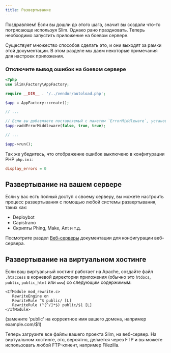 ```yaml
---
title: Развертывание
---
```


Поздравляем! Если вы дошли до этого шага, значит вы создали что-то потрясающе используя Slim.
Однако рано праздновать. Теперь необходимо запустить приложение на боевом сервере.

Существует множество способов сделать это, и они выходят за рамки этой документации.
В этом разделе мы даем некоторые примечания для настроек приложения.

### Отключите вывод ошибок на боевом сервере

```php
<?php
use Slim\Factory\AppFactory;

require __DIR__ . '/../vendor/autoload.php';

$app = AppFactory::create();

// ...

// Если вы добавляете поставляемый с пакетом `ErrorMiddleware`, установите параметру `displayErrorDetails` значение `false`
$app->addErrorMiddleware(false, true, true);

// ...

$app->run();
```

Так же убедитесь, что отображение ошибок выключено в конфигурации PHP `php.ini`:

```ini
display_errors = 0
```

## Развертывание на вашем сервере

Если у вас есть полный доступ к своему серверу, вы можете настроить процесс развертывания с помощью любой
системы развертывания, таких как:

* Deploybot
* Capistrano
* Скрипты Phing, Make, Ant и т.д.

Посмотрите раздел [Веб-серверы](/docs/v4/start/web-servers) документации для конфигурации веб-сервера.

## Развертывание на виртуальном хостинге

Если ваш виртуальный хостинг работает на Apache, создайте файл `.htaccess` 
в корневой директории приложения (обычно это `htdocs`, `public`, `public_html` или `www`) со следующим содержимым:

```apacheconfig
<IfModule mod_rewrite.c>
   RewriteEngine on
   RewriteRule ^$ public/ [L]
   RewriteRule (^[^/]*$) public/$1 [L]
</IfModule>
```

(замените 'public' на корректное имя вашего домена, например example.com/$1)

Теперь загрузите все файлы вашего проекта Slim, на веб-сервер. 
На виртуальном хостинге, это, вероятно, делается через FTP и вы можете использовать любой FTP-клиент,
например Filezilla.